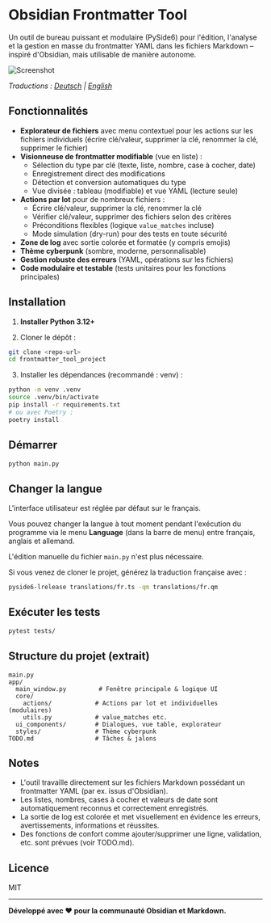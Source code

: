 # Obsidian Frontmatter Tool

Un outil de bureau puissant et modulaire (PySide6) pour l'édition, l'analyse et la gestion en masse du frontmatter YAML dans les fichiers Markdown – inspiré d'Obsidian, mais utilisable de manière autonome.

![Screenshot](image-en.png)

*Traductions : [Deutsch](README_de.md) | [English](README.md)*

## Fonctionnalités

* **Explorateur de fichiers** avec menu contextuel pour les actions sur les fichiers individuels (écrire clé/valeur, supprimer la clé, renommer la clé, supprimer le fichier)
* **Visionneuse de frontmatter modifiable** (vue en liste) :
  * Sélection du type par clé (texte, liste, nombre, case à cocher, date)
  * Enregistrement direct des modifications
  * Détection et conversion automatiques du type
  * Vue divisée : tableau (modifiable) et vue YAML (lecture seule)
* **Actions par lot** pour de nombreux fichiers :
  * Écrire clé/valeur, supprimer la clé, renommer la clé
  * Vérifier clé/valeur, supprimer des fichiers selon des critères
  * Préconditions flexibles (logique `value_matches` incluse)
  * Mode simulation (dry-run) pour des tests en toute sécurité
* **Zone de log** avec sortie colorée et formatée (y compris emojis)
* **Thème cyberpunk** (sombre, moderne, personnalisable)
* **Gestion robuste des erreurs** (YAML, opérations sur les fichiers)
* **Code modulaire et testable** (tests unitaires pour les fonctions principales)

## Installation

1. **Installer Python 3.12+**

2. Cloner le dépôt :

```zsh
git clone <repo-url>
cd frontmatter_tool_project
```

3. Installer les dépendances (recommandé : venv) :

```zsh
python -m venv .venv
source .venv/bin/activate
pip install -r requirements.txt
# ou avec Poetry :
poetry install
```

## Démarrer

```zsh
python main.py
```

## Changer la langue

L'interface utilisateur est réglée par défaut sur le français.

Vous pouvez changer la langue à tout moment pendant l'exécution du programme via le menu **Language** (dans la barre de menu) entre français, anglais et allemand.

L'édition manuelle du fichier `main.py` n'est plus nécessaire.

Si vous venez de cloner le projet, générez la traduction française avec :

```zsh
pyside6-lrelease translations/fr.ts -qm translations/fr.qm
```

## Exécuter les tests

```zsh
pytest tests/
```

## Structure du projet (extrait)

```text
main.py
app/
  main_window.py         # Fenêtre principale & logique UI
  core/
    actions/            # Actions par lot et individuelles (modulaires)
    utils.py            # value_matches etc.
  ui_components/        # Dialogues, vue table, explorateur
  styles/               # Thème cyberpunk
TODO.md                 # Tâches & jalons
```

## Notes

* L'outil travaille directement sur les fichiers Markdown possédant un frontmatter YAML (par ex. issus d'Obsidian).
* Les listes, nombres, cases à cocher et valeurs de date sont automatiquement reconnus et correctement enregistrés.
* La sortie de log est colorée et met visuellement en évidence les erreurs, avertissements, informations et réussites.
* Des fonctions de confort comme ajouter/supprimer une ligne, validation, etc. sont prévues (voir TODO.md).

## Licence

MIT

---

**Développé avec ❤️ pour la communauté Obsidian et Markdown.**
